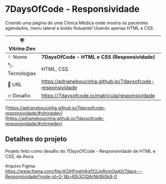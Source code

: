 # 7DaysOfCode - Responsividade 

Criando uma página de uma Clínica Médica onde mostra os pacientes agendados, menu lateral e botão flutuante! Usando apenas HTML e CSS.


| :placard: Vitrine.Dev |     |
| -------------  | --- |
| :sparkles: Nome        | **7DaysOfCode - HTML e CSS (Responsividade)**
| :label: Tecnologias | HTML, CSS
| :rocket: URL         | https://adrianeboucinha.github.io/7daysofcode-responsividade
| :fire: Desafio     | https://7daysofcode.io/matricula/responsividade

<!-- Inserir imagem com a #vitrinedev ao final do link -->
![https://adrianeboucinha.github.io/7daysofcode-responsividade/#vitrinedev](https://adrianeboucinha.github.io/7daysofcode-responsividade/#vitrinedev)

## Detalhes do projeto

Projeto feito como desafio do 7DaysOfCode - Responsividade de HTML e CSS, da Alura.

Arquivo Figma: https://www.figma.com/file/4OjHFmeHAgfX2JpRymOeA0/7days---Responsividade?node-id=0-1&t=RSi3ClQArNk9bSk9-0
